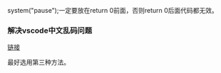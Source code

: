 system("pause");一定要放在return 0前面，否则return 0后面代码都无效。



### 解决vscode中文乱码问题

[链接](http://t.csdn.cn/fo1wJ)

最好选用第三种方法。